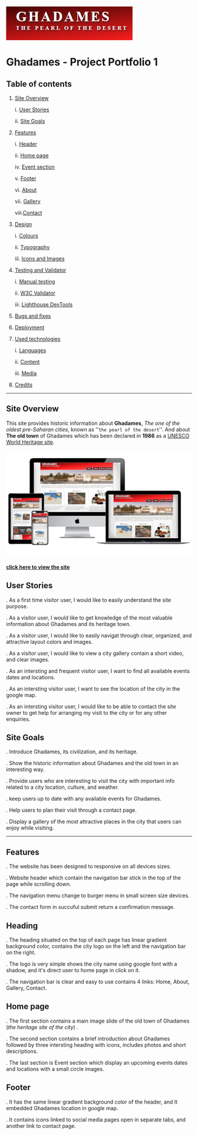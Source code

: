 ![Ghadames logo](assets/images/ghadames_logo.PNG)

# Ghadames - Project Portfolio 1


## Table of contents
 
1. [Site Overview](#site-overview)

    i.  [User Stories](#user-stories)

    ii. [Site Goals](#owner-goals)

2. [Features](#Website-Structure)

    i.  [Header](#header)

    ii. [Home page](#home-page)

    iv. [Event section](#event-section)

    v.  [Footer](#footer)

    vi. [About](#about)

    vii. [Gallery](#gallery)

    viii.[Contact](#contact)

3. [Design](#design)
   
   i. [Colours](#colours)

   ii. [Typography](#typography)

   iii. [Icons and Images](#icons-and-images)

4. [Testing and Validator](#testing-and-validator)
   
   i. [Manual testing](#manual-testing)

   ii. [W3C Validator](#w3c-validator)

   iii. [Lighthouse DevTools](#lighthouse-devtools)

5. [Bugs and fixes](#bugs-and-fixes)

6. [Deployment](#deployment)

7. [Used technologies](#used-technologies)
   
   i. [Languages](#languages)

   ii. [Content](#content)

   iii. [Media](#media)

8. [Credits](#credits)

------

## Site Overview

 This site provides historic information about **Ghadames**, _The one of the oldest pre-Saharan cities_, known as ''`the pearl of the desert`''. And about **The old town** of Ghadames which has been declared in **1986** as a <a href="https://whc.unesco.org/en/list/" target="_blank">UNESCO World Heritage site</a>. 

![Ghadames logo](assets/images/site_layout.PNG)
#### <a href="https://amal-bb.github.io/Ghadames/" target="_blank"> click here to view the site </a>


## User Stories

. As a first time visitor user, I would like to easily understand the site purpose. 

 . As a visitor user, I would like to get knowledge of the most valuable information about Ghadames and its heritage town. 

 . As a visitor user, I would like to easily navigat through clear, organized, and attractive layout colors and images. 

 . As a visitor user, I would like to view a city gallery contain a short video, and clear images.

. As an intersting and frequent visitor user, I want to find all available events dates and locations.

 . As an intersting visitor user, I want to see the location of the city in the google map.

 . As an intersting visitor user, I would like to be able to contact the site owner to get help for arranging my visit to the city or for any other enquiries.


## Site Goals

. Introduce Ghadames, its civilization, and its heritage. 

 . Show the historic information about Ghadames and the old town in an interesting way.

 . Provide users who are interesting to visit the city with important info related to a city location, culture, and weather. 

 . keep users up to date with any available events for Ghadames.

 . Help users to plan their visit through a contact page.

 . Display a gallery of the most attractive places in the city that users can enjoy while visiting.

----

 ## Features
  
  . The website has been designed to responsive on all devices sizes.

  . Website header which contain the navigation bar stick in the top of the page while scrolling down.

  . The navigation menu change to burger menu in small screen size devices.

  . The contact form in succuful submit return a confirmation message.

  ## Heading
    
   . The heading situated on the top of each page has linear gradient background color, contains the city logo on the left and the navigation bar on the right.

   . The logo is very simple shows the city name using google font with a shadow, and it's direct user to home page in click on it.

   . The navigation bar is clear and easy to use contains 4 links: Home, About, Gallery, Contact.
   
  ## Home page

   . The first section contains a main image slide of the old town of Ghadames (_the heritage site of the city_) .

   . The second section contains a brief introduction about Ghadames followed by three intersting heading with icons, includes photos and short descriptions.

   . The last section is Event section which display an upcoming events dates and locations with a small circle images.

## Footer
  
  . It has the same linear gradient background color of the header, and It embedded Ghadames location in google map.

  . It contains icons linked to social media pages open in separate tabs, and another link to contact page.
   